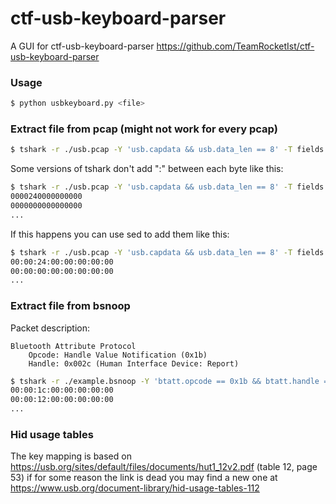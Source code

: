 # ctf-usb-keyboard-parser
A GUI for ctf-usb-keyboard-parser https://github.com/TeamRocketIst/ctf-usb-keyboard-parser

### Usage
```bash
$ python usbkeyboard.py <file>
```

### Extract file from pcap (might not work for every pcap)
```bash
$ tshark -r ./usb.pcap -Y 'usb.capdata && usb.data_len == 8' -T fields -e usb.capdata > usbPcapData
```

Some versions of tshark don't add ":" between each byte like this:

```bash
$ tshark -r ./usb.pcap -Y 'usb.capdata && usb.data_len == 8' -T fields -e usb.capdata
0000240000000000
0000000000000000
...
```

If this happens you can use sed to add them like this:

```bash
$ tshark -r ./usb.pcap -Y 'usb.capdata && usb.data_len == 8' -T fields -e usb.capdata | sed 's/../:&/g2'
00:00:24:00:00:00:00:00
00:00:00:00:00:00:00:00
...
```

### Extract file from bsnoop
Packet description:
```
Bluetooth Attribute Protocol
    Opcode: Handle Value Notification (0x1b)
    Handle: 0x002c (Human Interface Device: Report)
```

```bash
$ tshark -r ./example.bsnoop -Y 'btatt.opcode == 0x1b && btatt.handle == 0x002c && btatt.value != 00:00:00:00:00:00:00' -T fields -e btatt.value | sed 's/.*:00/00:&/'
00:00:1c:00:00:00:00:00
00:00:12:00:00:00:00:00
...
```

### Hid usage tables
The key mapping is based on https://usb.org/sites/default/files/documents/hut1_12v2.pdf (table 12, page 53)
if for some reason the link is dead you may find a new one at https://www.usb.org/document-library/hid-usage-tables-112

